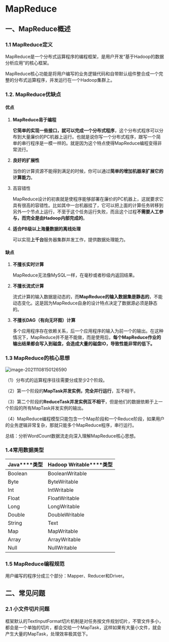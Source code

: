 #  MapReduce

## 一、MapReduce概述

###  1.1 MapReduce定义

MapReduce是一个分布式运算程序的编程框架，是用户开发“基于Hadoop的数据分析应用”的核心框架。

MapReduce核心功能是将用户编写的业务逻辑代码和自带默认组件整合成一个完整的分布式运算程序，并发运行在一个Hadoop集群上。

### 1.2. MapReduce优缺点

#### 优点

1. **MapReduce易于编程**

   ​	**它简单的实现一些接口，就可以完成一个分布式程序**，这个分布式程序可以分布到大量廉价的PC机器上运行。也就是说你写一个分布式程序，跟写一个简单的串行程序是一模一样的。就是因为这个特点使得MapReduce编程变得非常流行。

2. **良好的扩展性**

   ​	当你的计算资源不能得到满足的时候，你可以通过**简单的增加机器来扩展它的计算能力**。

3. 高容错性

   ​	MapReduce设计的初衷就是使程序能够部署在廉价的PC机器上，这就要求它具有很高的容错性。比如其中一台机器挂了，它可以把上面的计算任务转移到另外一个节点上运行，不至于这个任务运行失败，而且这个过程**不需要人工参与，而完全是由Hadoop内部完成的**。

4. **适合PB级以上海量数据的离线处理**

   可以实现**上千台**服务器集群并发工作，提供数据处理能力。

#### 缺点

1. **不擅长实时计算**

   MapReduce无法像MySQL一样，在毫秒或者秒级内返回结果。

2. **不擅长流式计算**

   ​	流式计算的输入数据是动态的，而**MapReduce的输入数据集是静态的**，不能动态变化。这是因为MapReduce自身的设计特点决定了数据源必须是静态的。	

3. **不擅长DAG（有向无环图）计算**

   ​	多个应用程序存在依赖关系，后一个应用程序的输入为前一个的输出。在这种情况下，MapReduce并不是不能做，而是使用后，**每个MapReduce作业的输出结果都会写入到磁盘，会造成大量的磁盘IO，导致性能非常的低下。**

### 1.3 MapReduce的核心思想

![image-20211108150126590](https://gitee.com/jiao_qianjin/zhishiku/raw/master/img/20211108150705.png)

（1）分布式的运算程序往往需要分成至少2个阶段。

（2）第一个阶段的**MapTask并发实例，完全并行运行**，互不相干。

（3）第二个阶段的**ReduceTask并发实例互不相干**，但是他们的数据依赖于上一个阶段的所有MapTask并发实例的输出。

（4）MapReduce编程模型只能包含一个Map阶段和一个Reduce阶段，如果用户的业务逻辑非常复杂，那就只能多个MapReduce程序，串行运行。

总结：分析WordCount数据流走向深入理解MapReduce核心思想。

### 1.4常用数据类型

| **Java****类型** | **Hadoop Writable****类型** |
| ---------------- | --------------------------- |
| Boolean          | BooleanWritable             |
| Byte             | ByteWritable                |
| Int              | IntWritable                 |
| Float            | FloatWritable               |
| Long             | LongWritable                |
| Double           | DoubleWritable              |
| String           | Text                        |
| Map              | MapWritable                 |
| Array            | ArrayWritable               |
| Null             | NullWritable                |

###  1.5 MapReduce编程规范

用户编写的程序分成三个部分：Mapper、Reducer和Driver。

## 二、常见问题

### 2.1 小文件切片问题

框架默认的TextInputFormat切片机制是对任务按文件规划切片，不管文件多小，都会是一个单独的切片，都会交给一个MapTask，这样如果有大量小文件，就会产生大量的MapTask，处理效率极其低下。